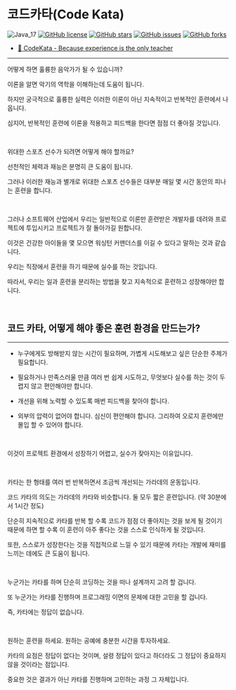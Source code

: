 # 코드카타(Code Kata)

![Java_17](https://img.shields.io/badge/java-8~17-red?logo=java)
[![GitHub license](https://img.shields.io/github/license/shirohoo/clean-code-kata)](https://github.com/shirohoo/clean-code-kata)
[![GitHub stars](https://img.shields.io/github/stars/shirohoo/clean-code-kata)](https://github.com/shirohoo/clean-code-kata/stargazers)
[![GitHub issues](https://img.shields.io/github/issues/shirohoo/clean-code-kata)](https://github.com/shirohoo/clean-code-kata/issues)
[![GitHub forks](https://img.shields.io/github/forks/shirohoo/clean-code-kata)](https://github.com/shirohoo/clean-code-kata/network)

- [📜 CodeKata - Because experience is the only teacher](http://codekata.com/)

---

어떻게 하면 훌륭한 음악가가 될 수 있습니까?

이론을 알면 악기의 역학을 이해하는데 도움이 됩니다. 

하지만 궁극적으로 훌륭한 실력은 이러한 이론이 아닌 지속적이고 반복적인 훈련에서 나옵니다. 

심지어, 반복적인 훈련에 이론을 적용하고 피드백을 한다면 점점 더 좋아질 것입니다.

<br />

위대한 스포츠 선수가 되려면 어떻게 해야 할까요? 

선천적인 체력과 재능은 분명히 큰 도움이 됩니다. 

그러나 이러한 재능과 별개로 위대한 스포츠 선수들은 대부분 매일 몇 시간 동안의 피나는 훈련을 합니다.

<br />

그러나 소프트웨어 산업에서 우리는 일반적으로 이론만 훈련받은 개발자를 데려와 프로젝트에 투입시키고 프로젝트가 잘 돌아가길 원합니다.

이것은 건강한 아이들을 몇 모으면 워싱턴 커맨더스를 이길 수 있다고 말하는 것과 같습니다. 

우리는 직장에서 훈련을 하기 때문에 실수를 하는 것입니다. 

따라서, 우리는 일과 훈련을 분리하는 방법을 찾고 지속적으로 훈련하고 성장해야만 합니다.

<br />

## 코드 카타, 어떻게 해야 좋은 훈련 환경을 만드는가? 

---

- 누구에게도 방해받지 않는 시간이 필요하며, 가볍게 시도해보고 싶은 단순한 주제가 필요합니다. 

- 필요하거나 만족스러울 만큼 여러 번 쉽게 시도하고, 무엇보다 실수를 하는 것이 두렵지 않고 편안해야만 합니다. 

- 개선을 위해 노력할 수 있도록 매번 피드백을 찾아야 합니다. 

- 외부의 압력이 없어야 합니다. 심신이 편안해야 합니다. 그리하여 오로지 훈련에만 몰입 할 수 있어야 합니다.

<br />

이것이 프로젝트 환경에서 성장하기 어렵고, 실수가 잦아지는 이유입니다.

<br />

카타는 한 형태를 여러 번 반복하면서 조금씩 개선되는 가라데의 운동입니다. 

코드 카타의 의도는 가라데의 카타와 비슷합니다. 둘 모두 짧은 훈련입니다. (약 30분에서 1시간 정도) 

단순히 지속적으로 카타를 반복 할 수록 코드가 점점 더 좋아지는 것을 보게 될 것이기 때문에 하면 할 수록 이 훈련이 아주 좋다는 것을 스스로 인식하게 될 것입니다.

또한, 스스로가 성장한다는 것을 직접적으로 느낄 수 있기 때문에 카타는 개발에 재미를 느끼는 데에도 큰 도움이 됩니다.

<br />

누군가는 카타를 하며 단순히 코딩하는 것을 떠나 설계까지 고려 할 겁니다. 

또 누군가는 카타를 진행하며 프로그래밍 이면의 문제에 대한 고민을 할 겁니다. 

즉, 카타에는 정답이 없습니다. 

<br />

원하는 훈련을 하세요. 원하는 공예에 충분한 시간을 투자하세요. 

카타의 요점은 정답이 없다는 것이며, 설령 정답이 있다고 하더라도 그 정답이 중요하지 않을 것이라는 점입니다. 

중요한 것은 결과가 아닌 카타를 진행하며 고민하는 과정 그 자체입니다.

<br />
